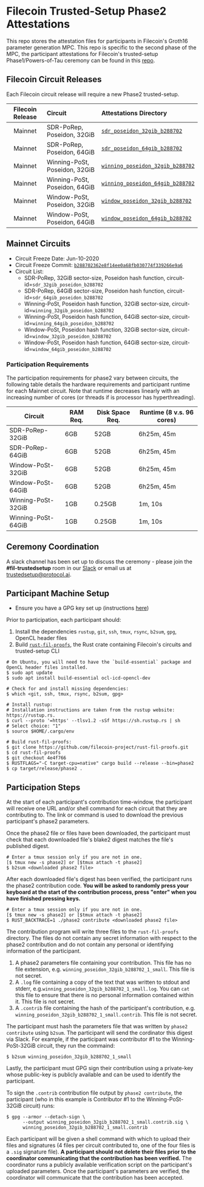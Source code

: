 # Filecoin Trusted-Setup Phase2 Attestations

This repo stores the attestation files for participants in Filecoin's Groth16 parameter generation MPC. This repo is specific to the second phase of the MPC, the participant attestations for Filecoin's trusted-setup Phase1/Powers-of-Tau ceremony can be found in this [repo](https://github.com/arielgabizon/perpetualpowersoftau).

## Filecoin Circuit Releases

Each Filecoin circuit release will require a new Phase2 trusted-setup.

| Filecoin Release | Circuit | Attestations Directory |
| :--------------: | :------ | :--------------------- |
| Mainnet | SDR-PoRep, Poseidon, 32GiB | [`sdr_poseidon_32gib_b288702`](/sdr_poseidon_32gib_b288702)
| Mainnet | SDR-PoRep, Poseidon, 64GiB | [`sdr_poseidon_64gib_b288702`](/sdr_poseidon_64gib_b288702)
| Mainnet | Winning-PoSt, Poseidon, 32GiB | [`winning_poseidon_32gib_b288702`](/winning_poseidon_32gib_b288702)
| Mainnet | Winning-PoSt, Poseidon, 64GiB | [`winning_poseidon_64gib_b288702`](/winning_poseidon_64gib_b288702)
| Mainnet | Window-PoSt, Poseidon, 32GiB | [`window_poseidon_32gib_b288702`](/window_poseidon_32gib_b288702)
| Mainnet | Window-PoSt, Poseidon, 64GiB | [`window_poseidon_64gib_b288702`](/window_poseidon_64gib_b288702)

## Mainnet Circuits

* Circuit Freeze Date: Jun-10-2020
* Circuit Freeze Commit: [`b288702362e8f14ee0a68fb030774f339266e9a6`](https://github.com/filecoin-project/rust-fil-proofs/tree/b288702362e8f14ee0a68fb030774f339266e9a6)
* Circuit List:
    * SDR-PoRep, 32GiB sector-size, Poseidon hash function, circuit-id=`sdr_32gib_poseidon_b288702`
    * SDR-PoRep, 64GiB sector-size, Poseidon hash function, circuit-id=`sdr_64gib_poseidon_b288702`
    * Winning-PoSt, Poseidon hash function, 32GiB sector-size, circuit-id=`winning_32gib_poseidon_b288702`
    * Winning-PoSt, Poseidon hash function, 64GiB sector-size, circuit-id=`winning_64gib_poseidon_b288702`
    * Window-PoSt, Poseidon hash function, 32GiB sector-size, circuit-id=`window_32gib_poseidon_b288702`
    * Window-PoSt, Poseidon hash function, 64GiB sector-size, circuit-id=`window_64gib_poseidon_b288702`

### Participation Requirements

The participation requirements for phase2 vary between circuits, the following table details the hardware requirements and participant runtime for each Mainnet circuit. Note that runtime decreases linearly with an increasing number of cores (or threads if is processor has hyperthreading).

| Circuit            | RAM Req. | Disk Space Req. | Runtime (8 v.s. 96 cores) |
| ------------------ | -------- | --------------- | ------------------------- |
| SDR-PoRep-32GiB    | 6GB      | 52GB            | 6h25m, 45m                |
| SDR-PoRep-64GiB    | 6GB      | 52GB            | 6h25m, 45m                |
| Window-PoSt-32GiB  | 6GB      | 52GB            | 6h25m, 45m                |
| Window-PoSt-64GiB  | 6GB      | 52GB            | 6h25m, 45m                |
| Winning-PoSt-32GiB | 1GB      | 0.25GB          | 1m, 10s                   |
| Winning-PoSt-64GiB | 1GB      | 0.25GB          | 1m, 10s                   |

## Ceremony Coordination

A slack channel has been set up to discuss the ceremony - please join the **#fil-trustedsetup** room in our [Slack](https://join.slack.com/t/filecoinproject/shared_invite/zt-dj58b7fq-weyaTEvjHoYF_ENkQHR6Ig) or email us at trustedsetup@protocol.ai.

## Participant Machine Setup

* Ensure you have a GPG key set up (instructions [here](https://help.github.com/en/github/authenticating-to-github/generating-a-new-gpg-key))

Prior to participation, each participant should:
1. Install the dependencies `rustup`, `git`, `ssh`, `tmux`, `rsync`, `b2sum`, `gpg`, OpenCL header files
2. Build [`rust-fil-proofs`](https://github.com/filecoin-project/rust-fil-proofs), the Rust crate containing Filecoin's circuits and trusted-setup CLI

```
# On Ubuntu, you will need to have the `build-essential` package and OpenCL header files installed.
$ sudo apt update
$ sudo apt install build-essential ocl-icd-opencl-dev

# Check for and install missing dependencies:
$ which <git, ssh, tmux, rsync, b2sum, gpg>

# Install rustup:
# Installation instructions are taken from the rustup website: https://rustup.rs.
$ curl --proto '=https' --tlsv1.2 -sSf https://sh.rustup.rs | sh
# Select choice: "1"
$ source $HOME/.cargo/env

# Build rust-fil-proofs:
$ git clone https://github.com/filecoin-project/rust-fil-proofs.git
$ cd rust-fil-proofs
$ git checkout 4e4f766
$ RUSTFLAGS="-C target-cpu=native" cargo build --release --bin=phase2
$ cp target/release/phase2 .
```

## Participation Steps

At the start of each participant's contribution time-window, the participant will receive one URL and/or shell command for each circuit that they are contributing to. The link or command is used to download the previous participant's phase2 parameters.

Once the phase2 file or files have been downloaded, the participant must check that each downloaded file's blake2 digest matches the file's published digest.

```
# Enter a tmux session only if you are not in one.
[$ tmux new -s phase2] or [$tmux attach -t phase2]
$ b2sum <downloaded phase2 file>
```

After each downloaded file's digest has been verified, the participant runs the phase2 contribution code. **You will be asked to randomly press your keyboard at the start of the contribution process, press "enter" when you have finished pressing keys.**

```
# Enter a tmux session only if you are not in one.
[$ tmux new -s phase2] or [$tmux attach -t phase2]
$ RUST_BACKTRACE=1 ./phase2 contribute <downloaded phase2 file>
```

The contribution program will write three files to the `rust-fil-proofs` directory. The files do not contain any secret information with respect to the phase2 contribution and do not contain any personal or identifying information of the participant.

1. A phase2 parameters file containing your contribution. This file has no file extension, e.g.
`winning_poseidon_32gib_b288702_1_small`. This file is not secret.
2. A `.log` file containing a copy of the text that was written to stdout and stderr, e.g.`winning_poseidon_32gib_b288702_1_small.log`. You can `cat` this file to ensure that there is no personal information contained within it. This file is not secret.
3. A `.contrib` file containing the hash of the participant's contribution, e.g. `winning_poseidon_32gib_b288702_1_small.contrib`. This file is not secret.

The participant must hash the parameters file that was written by `phase2 contribute` using `b2sum`. The participant will send the cordinator this digest via Slack. For example, if the participant was contributor #1 to the Winning-PoSt-32GiB circuit, they run the commaind:

```
$ b2sum winning_poseidon_32gib_b288702_1_small
```

Lastly, the participant must GPG sign their contribution using a private-key whose public-key is publicly available and can be used to identify the participant.

To sign the `.contrib` contribution file output by `phase2 contribute`, the participant (who in this example is Contributor #1 to the Winning-PoSt-32GiB circuit) runs:

```
$ gpg --armor --detach-sign \
      --output winning_poseidon_32gib_b288702_1_small.contrib.sig \
      winning_poseidon_32gib_b288702_1_small.contrib
```

Each participant will be given a shell command with which to upload their files and signatures (4 files per circuit contributed to, one of the four files is a `.sig` signature file). **A participant should not delete their files prior to the coordinator communicating that the contribution has been verified.** The coordinator runs a publicly available verification script on the participant's uploaded parameters. Once the participant's parameters are verified, the coordinator will communicate that the contribution has been accepted.
